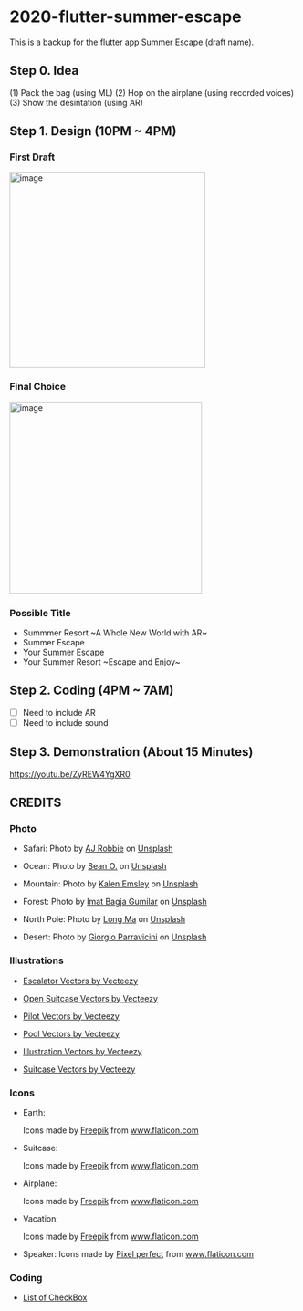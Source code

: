 # 2020-flutter-summer-escape
This is a backup for the flutter app Summer Escape (draft name).

## Step 0. Idea
(1) Pack the bag (using ML)
(2) Hop on the airplane (using recorded voices)
(3) Show the desintation (using AR)

## Step 1. Design (10PM ~ 4PM)

### First Draft
<img width="343" alt="image" src="https://user-images.githubusercontent.com/68700599/91645580-d0fcf500-ea0b-11ea-8c5b-eceedfadff1e.png">

### Final Choice
<img width="337" alt="image" src="https://user-images.githubusercontent.com/68700599/91646147-a9109000-ea11-11ea-9fc4-7d1259791168.png">

### Possible Title
- Summmer Resort ~A Whole New World with AR~
- Summer Escape
- Your Summer Escape
- Your Summer Resort ~Escape and Enjoy~

## Step 2. Coding (4PM ~ 7AM)
- [ ] Need to include AR
- [ ] Need to include sound

## Step 3. Demonstration (About 15 Minutes)
https://youtu.be/ZyREW4YgXR0

## CREDITS

### Photo

- Safari: <span>Photo by <a href="https://unsplash.com/@ajrobbie?utm_source=unsplash&amp;utm_medium=referral&amp;utm_content=creditCopyText">AJ Robbie</a> on <a href="https://unsplash.com/s/photos/safari?utm_source=unsplash&amp;utm_medium=referral&amp;utm_content=creditCopyText">Unsplash</a></span>

- Ocean: <span>Photo by <a href="https://unsplash.com/@seantookthese?utm_source=unsplash&amp;utm_medium=referral&amp;utm_content=creditCopyText">Sean O.</a> on <a href="https://unsplash.com/s/photos/ocean?utm_source=unsplash&amp;utm_medium=referral&amp;utm_content=creditCopyText">Unsplash</a></span>

- Mountain: <span>Photo by <a href="https://unsplash.com/@kalenemsley?utm_source=unsplash&amp;utm_medium=referral&amp;utm_content=creditCopyText">Kalen Emsley</a> on <a href="https://unsplash.com/s/photos/mountain?utm_source=unsplash&amp;utm_medium=referral&amp;utm_content=creditCopyText">Unsplash</a></span>

- Forest: <span>Photo by <a href="https://unsplash.com/@imatbagjagumilar?utm_source=unsplash&amp;utm_medium=referral&amp;utm_content=creditCopyText">Imat Bagja Gumilar</a> on <a href="https://unsplash.com/s/photos/forest?utm_source=unsplash&amp;utm_medium=referral&amp;utm_content=creditCopyText">Unsplash</a></span>

- North Pole: <span>Photo by <a href="https://unsplash.com/@longmaspirit?utm_source=unsplash&amp;utm_medium=referral&amp;utm_content=creditCopyText">Long Ma</a> on <a href="https://unsplash.com/s/photos/iceburg?utm_source=unsplash&amp;utm_medium=referral&amp;utm_content=creditCopyText">Unsplash</a></span>

- Desert: <span>Photo by <a href="https://unsplash.com/@parradesign?utm_source=unsplash&amp;utm_medium=referral&amp;utm_content=creditCopyText">Giorgio Parravicini</a> on <a href="https://unsplash.com/s/photos/desert?utm_source=unsplash&amp;utm_medium=referral&amp;utm_content=creditCopyText">Unsplash</a></span>

### Illustrations

- <a href="https://www.vecteezy.com/free-vector/escalator">Escalator Vectors by Vecteezy</a>

- <a href="https://www.vecteezy.com/free-vector/open-suitcase">Open Suitcase Vectors by Vecteezy</a>

- <a href="https://www.vecteezy.com/free-vector/pilot">Pilot Vectors by Vecteezy</a>

- <a href="https://www.vecteezy.com/free-vector/pool">Pool Vectors by Vecteezy</a>

- <a href="https://www.vecteezy.com/free-vector/illustration">Illustration Vectors by Vecteezy</a>

- <a href="https://www.vecteezy.com/free-vector/suitcase">Suitcase Vectors by Vecteezy</a>

### Icons

- Earth: <div>Icons made by <a href="https://www.flaticon.com/authors/freepik" title="Freepik">Freepik</a> from <a href="https://www.flaticon.com/" title="Flaticon">www.flaticon.com</a></div>

- Suitcase: <div>Icons made by <a href="https://www.flaticon.com/authors/freepik" title="Freepik">Freepik</a> from <a href="https://www.flaticon.com/" title="Flaticon">www.flaticon.com</a></div>

- Airplane: <div>Icons made by <a href="https://www.flaticon.com/authors/freepik" title="Freepik">Freepik</a> from <a href="https://www.flaticon.com/" title="Flaticon"> www.flaticon.com</a></div>

- Vacation: <div>Icons made by <a href="https://www.flaticon.com/authors/freepik" title="Freepik">Freepik</a> from <a href="https://www.flaticon.com/" title="Flaticon"> www.flaticon.com</a></div>

- Speaker: Icons made by <a href="https://www.flaticon.com/authors/pixel-perfect" title="Pixel perfect">Pixel perfect</a> from <a href="https://www.flaticon.com/" title="Flaticon"> www.flaticon.com</a>

### Coding
- [List of CheckBox](https://stackoverflow.com/questions/58275465/how-to-make-multiple-checkbox-in-flutter-dynamically-and-get-their-values-togeth)
